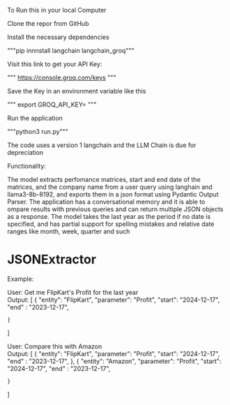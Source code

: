 To Run this in your local Computer

Clone the repor from GitHub

Install the necessary dependencies

"""pip innnstall langchain langchain_groq"""

Visit this link to get your API Key:

""" https://console.groq.com/keys """

Save the Key in an environment variable like this

""" export GROQ_API_KEY=<your-api-key-here> """

Run the application

"""python3 run.py"""

The code uses a version 1 langchain and the LLM Chain is due for depreciation

Functionality:

The model extracts perfomance matrices,
start and end date of the matrices, and
the company name from a user query using
langhain and llama3-8b-8192, and exports
them in a json format using Pydantic
Output Parser. The application has a
conversational memory and it is able to
ompare results with previous queries and
can return multiple JSON objects as a
response. The model takes the last year
as the period if no date is specified,
and has partial support for spelling
mistakes and relative date ranges like
month, week, quarter and such

# JSONExtractor

Example: <br/>

User: Get me FlipKart's Profit for the last year
<br/>
Output: [
{
"entity": "FlipKart",
"parameter": "Profit",
"start": "2024-12-17",
"end" : "2023-12-17",

    }

] <br/>

User: Compare this with Amazon <br/>
Output: [
{
"entity": "FlipKart",
"parameter": "Profit",
"start": "2024-12-17",
"end" : "2023-12-17",
},
{
"entity": "Amazon",
"parameter": "Profit",
"start": "2024-12-17",
"end" : "2023-12-17",

    }

]
